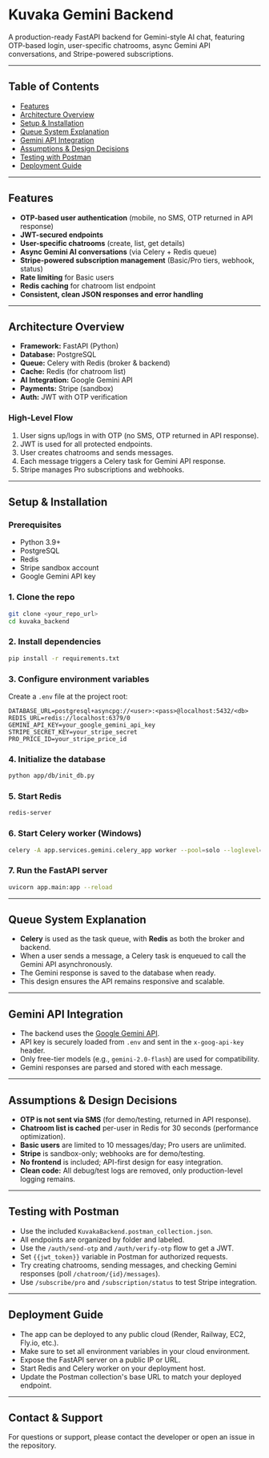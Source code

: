 # Kuvaka Gemini Backend

A production-ready FastAPI backend for Gemini-style AI chat, featuring OTP-based login, user-specific chatrooms, async Gemini API conversations, and Stripe-powered subscriptions.

---

## Table of Contents
- [Features](#features)
- [Architecture Overview](#architecture-overview)
- [Setup & Installation](#setup--installation)
- [Queue System Explanation](#queue-system-explanation)
- [Gemini API Integration](#gemini-api-integration)
- [Assumptions & Design Decisions](#assumptions--design-decisions)
- [Testing with Postman](#testing-with-postman)
- [Deployment Guide](#deployment-guide)

---

## Features
- **OTP-based user authentication** (mobile, no SMS, OTP returned in API response)
- **JWT-secured endpoints**
- **User-specific chatrooms** (create, list, get details)
- **Async Gemini AI conversations** (via Celery + Redis queue)
- **Stripe-powered subscription management** (Basic/Pro tiers, webhook, status)
- **Rate limiting** for Basic users
- **Redis caching** for chatroom list endpoint
- **Consistent, clean JSON responses and error handling**

---

## Architecture Overview
- **Framework:** FastAPI (Python)
- **Database:** PostgreSQL
- **Queue:** Celery with Redis (broker & backend)
- **Cache:** Redis (for chatroom list)
- **AI Integration:** Google Gemini API
- **Payments:** Stripe (sandbox)
- **Auth:** JWT with OTP verification

### High-Level Flow
1. User signs up/logs in with OTP (no SMS, OTP returned in API response).
2. JWT is used for all protected endpoints.
3. User creates chatrooms and sends messages.
4. Each message triggers a Celery task for Gemini API response.
5. Stripe manages Pro subscriptions and webhooks.

---

## Setup & Installation

### Prerequisites
- Python 3.9+
- PostgreSQL
- Redis
- Stripe sandbox account
- Google Gemini API key

### 1. Clone the repo
```bash
git clone <your_repo_url>
cd kuvaka_backend
```

### 2. Install dependencies
```bash
pip install -r requirements.txt
```

### 3. Configure environment variables
Create a `.env` file at the project root:
```
DATABASE_URL=postgresql+asyncpg://<user>:<pass>@localhost:5432/<db>
REDIS_URL=redis://localhost:6379/0
GEMINI_API_KEY=your_google_gemini_api_key
STRIPE_SECRET_KEY=your_stripe_secret
PRO_PRICE_ID=your_stripe_price_id
```

### 4. Initialize the database
```bash
python app/db/init_db.py
```

### 5. Start Redis
```bash
redis-server
```

### 6. Start Celery worker (Windows)
```bash
celery -A app.services.gemini.celery_app worker --pool=solo --loglevel=info
```

### 7. Run the FastAPI server
```bash
uvicorn app.main:app --reload
```

---

## Queue System Explanation
- **Celery** is used as the task queue, with **Redis** as both the broker and backend.
- When a user sends a message, a Celery task is enqueued to call the Gemini API asynchronously.
- The Gemini response is saved to the database when ready.
- This design ensures the API remains responsive and scalable.

---

## Gemini API Integration
- The backend uses the [Google Gemini API](https://ai.google.dev/).
- API key is securely loaded from `.env` and sent in the `x-goog-api-key` header.
- Only free-tier models (e.g., `gemini-2.0-flash`) are used for compatibility.
- Gemini responses are parsed and stored with each message.

---

## Assumptions & Design Decisions
- **OTP is not sent via SMS** (for demo/testing, returned in API response).
- **Chatroom list is cached** per-user in Redis for 30 seconds (performance optimization).
- **Basic users** are limited to 10 messages/day; Pro users are unlimited.
- **Stripe** is sandbox-only; webhooks are for demo/testing.
- **No frontend** is included; API-first design for easy integration.
- **Clean code:** All debug/test logs are removed, only production-level logging remains.

---

## Testing with Postman
- Use the included `KuvakaBackend.postman_collection.json`.
- All endpoints are organized by folder and labeled.
- Use the `/auth/send-otp` and `/auth/verify-otp` flow to get a JWT.
- Set `{{jwt_token}}` variable in Postman for authorized requests.
- Try creating chatrooms, sending messages, and checking Gemini responses (poll `/chatroom/{id}/messages`).
- Use `/subscribe/pro` and `/subscription/status` to test Stripe integration.

---

## Deployment Guide
- The app can be deployed to any public cloud (Render, Railway, EC2, Fly.io, etc.).
- Make sure to set all environment variables in your cloud environment.
- Expose the FastAPI server on a public IP or URL.
- Start Redis and Celery worker on your deployment host.
- Update the Postman collection's base URL to match your deployed endpoint.

---

## Contact & Support
For questions or support, please contact the developer or open an issue in the repository.
